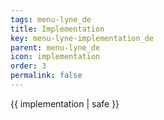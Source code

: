```yaml
---
tags: menu-lyne_de
title: Implementation
key: menu-lyne-implementation_de
parent: menu-lyne_de
icon: implementation
order: 3
permalink: false  
---
```

 {{ implementation | safe }}


